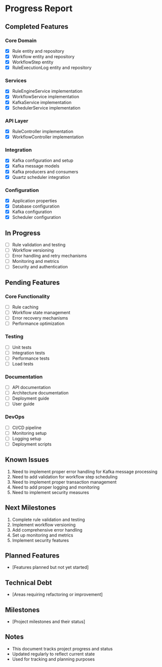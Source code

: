 # Progress Report

## Completed Features

### Core Domain
- [x] Rule entity and repository
- [x] Workflow entity and repository
- [x] WorkflowStep entity
- [x] RuleExecutionLog entity and repository

### Services
- [x] RuleEngineService implementation
- [x] WorkflowService implementation
- [x] KafkaService implementation
- [x] SchedulerService implementation

### API Layer
- [x] RuleController implementation
- [x] WorkflowController implementation

### Integration
- [x] Kafka configuration and setup
- [x] Kafka message models
- [x] Kafka producers and consumers
- [x] Quartz scheduler integration

### Configuration
- [x] Application properties
- [x] Database configuration
- [x] Kafka configuration
- [x] Scheduler configuration

## In Progress
- [ ] Rule validation and testing
- [ ] Workflow versioning
- [ ] Error handling and retry mechanisms
- [ ] Monitoring and metrics
- [ ] Security and authentication

## Pending Features

### Core Functionality
- [ ] Rule caching
- [ ] Workflow state management
- [ ] Error recovery mechanisms
- [ ] Performance optimization

### Testing
- [ ] Unit tests
- [ ] Integration tests
- [ ] Performance tests
- [ ] Load tests

### Documentation
- [ ] API documentation
- [ ] Architecture documentation
- [ ] Deployment guide
- [ ] User guide

### DevOps
- [ ] CI/CD pipeline
- [ ] Monitoring setup
- [ ] Logging setup
- [ ] Deployment scripts

## Known Issues
1. Need to implement proper error handling for Kafka message processing
2. Need to add validation for workflow step scheduling
3. Need to implement proper transaction management
4. Need to add proper logging and monitoring
5. Need to implement security measures

## Next Milestones
1. Complete rule validation and testing
2. Implement workflow versioning
3. Add comprehensive error handling
4. Set up monitoring and metrics
5. Implement security features

## Planned Features
- [Features planned but not yet started]

## Technical Debt
- [Areas requiring refactoring or improvement]

## Milestones
- [Project milestones and their status]

## Notes
- This document tracks project progress and status
- Updated regularly to reflect current state
- Used for tracking and planning purposes 